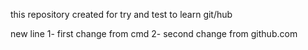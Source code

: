 this repository created for try and test to learn git/hub

new line
1- first change from cmd
2- second change from github.com
